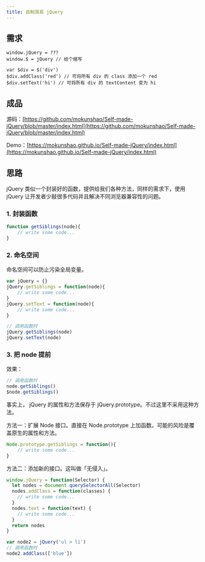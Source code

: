 ```yaml
---
title: 自制简易 jQuery
---
```


## 需求

```
window.jQuery = ???
window.$ = jQuery // 给个缩写

var $div = $('div') 
$div.addClass('red') // 可将所有 div 的 class 添加一个 red
$div.setText('hi') // 可将所有 div 的 textContent 变为 hi
```

## 成品

源码：[https://github.com/mokunshao/Self-made-jQuery/blob/master/index.html](https://github.com/mokunshao/Self-made-jQuery/blob/master/index.html)

Demo：[https://mokunshao.github.io/Self-made-jQuery/index.html](https://mokunshao.github.io/Self-made-jQuery/index.html)

## 思路

jQuery 类似一个封装好的函数，提供给我们各种方法，同样的需求下，使用 jQuery 让开发者少敲很多代码并且解决不同浏览器兼容性的问题。

### 1. 封装函数

```javascript
function getSiblings(node){
    // write some code...
}
```

### 2. 命名空间

命名空间可以防止污染全局变量。

```javascript
var jQuery = {}
jQuery.getSiblings = function(node){ 
    // write some code...
}
jQuery.setText = function(node){
    // write some code...
}

// 调用函数时
jQuery.getSiblings(node)
jQuery.setText(node)
```

### 3. 把 node 提前

效果：

```javascript
// 调用函数时
node.getSiblings()
$node.getSiblings()
```

事实上， jQuery 的属性和方法保存于 jQuery.prototype。不过这里不采用这种方法。

方法一：扩展 Node 接口。直接在 Node.prototype 上加函数。可能的风险是覆盖原生的属性和方法。

```javascript
Node.prototype.getSiblings = function(){
    // write some code...
}
```

方法二：添加新的接口。这叫做「无侵入」。

```javascript
window.jQuery = function(Selector) {
  let nodes = document.querySelectorAll(Selector)
  nodes.addClass = function(classes) {
    // write some code...
  }
  nodes.text = function(text) {
    // write some code...
  }
  return nodes
}

var node2 = jQuery('ul > li')
// 调用函数时
node2.addClass(['blue'])
```
